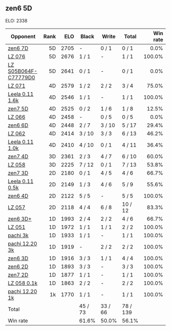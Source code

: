 ## zen6 5D ##

ELO: 2338

Opponent | Rank | ELO | Black | Write | Total | Win rate
---------|-----:|----:|-------|-------|-------|-------:
[zen6 7D](zen6%207D.md) | 5D | 2705 | - | 0 / 1 | 0 / 1 | 0.0%
[LZ 076](LZ%20076.md) | 5D | 2676 | 1 / 1 | - | 1 / 1 | 100.0%
[LZ S05B064F-C77779D0](LZ%20S05B064F-C77779D0.md) | 5D | 2641 | 0 / 1 | - | 0 / 1 | 0.0%
[LZ 071](LZ%20071.md) | 4D | 2579 | 1 / 2 | 2 / 2 | 3 / 4 | 75.0%
[Leela 0.11 1.6k](Leela%200.11%201.6k.md) | 4D | 2546 | 1 / 1 | - | 1 / 1 | 100.0%
[zen7 5D](zen7%205D.md) | 4D | 2525 | 0 / 2 | 1 / 6 | 1 / 8 | 12.5%
[LZ 066](LZ%20066.md) | 4D | 2458 | - | 0 / 5 | 0 / 5 | 0.0%
[zen6 6D](zen6%206D.md) | 4D | 2448 | 2 / 7 | 3 / 10 | 5 / 17 | 29.4%
[LZ 062](LZ%20062.md) | 4D | 2414 | 3 / 10 | 3 / 3 | 6 / 13 | 46.2%
[Leela 0.11 1.0k](Leela%200.11%201.0k.md) | 4D | 2410 | 4 / 10 | 0 / 1 | 4 / 11 | 36.4%
[zen7 4D](zen7%204D.md) | 3D | 2361 | 2 / 3 | 4 / 7 | 6 / 10 | 60.0%
[LZ 058](LZ%20058.md) | 3D | 2225 | 7 / 12 | 0 / 1 | 7 / 13 | 53.8%
[zen7 3D](zen7%203D.md) | 2D | 2180 | 0 / 1 | 4 / 5 | 4 / 6 | 66.7%
[Leela 0.11 0.5k](Leela%200.11%200.5k.md) | 2D | 2149 | 1 / 3 | 4 / 6 | 5 / 9 | 55.6%
[zen6 4D](zen6%204D.md) | 2D | 2122 | 5 / 5 | - | 5 / 5 | 100.0%
[LZ 057](LZ%20057.md) | 2D | 2118 | 4 / 4 | 6 / 8 | 10 / 12 | 83.3%
[zen6 3D+](zen6%203D+.md) | 1D | 1993 | 2 / 4 | 2 / 2 | 4 / 6 | 66.7%
[LZ 051](LZ%20051.md) | 1D | 1972 | 1 / 1 | 1 / 1 | 2 / 2 | 100.0%
[pachi 3k](pachi%203k.md) | 1D | 1933 | 1 / 1 | - | 1 / 1 | 100.0%
[pachi 12.20 3k](pachi%2012.20%203k.md) | 1D | 1919 | - | 2 / 2 | 2 / 2 | 100.0%
[zen6 3D](zen6%203D.md) | 1D | 1916 | 3 / 3 | 1 / 1 | 4 / 4 | 100.0%
[zen6 2D](zen6%202D.md) | 1D | 1893 | 3 / 3 | - | 3 / 3 | 100.0%
[zen7 2D](zen7%202D.md) | 1D | 1877 | 1 / 1 | - | 1 / 1 | 100.0%
[LZ 058 0.1k](LZ%20058%200.1k.md) | 1D | 1863 | 2 / 2 | - | 2 / 2 | 100.0%
[pachi 12.20 1k](pachi%2012.20%201k.md) | 1k | 1770 | 1 / 1 | - | 1 / 1 | 100.0%
Total | | | 45 / 73 | 33 / 66 | 78 / 139 | 
Win rate| | | 61.6% | 50.0% | 56.1% | 
